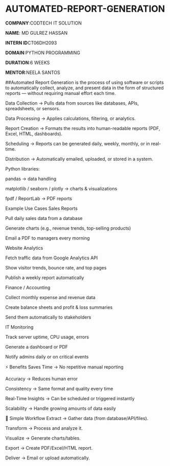 # AUTOMATED-REPORT-GENERATION

**COMPANY**:CODTECH IT SOLUTION

**NAME**: MD GULREZ HASSAN

**INTERN ID**CT06DH2093

**DOMAIN**:PYTHON PROGRAMMING

**DURATION**:6 WEEKS

**MENTOR**:NEELA SANTOS

##Automated Report Generation is the process of using software or scripts to automatically collect, analyze, and present data in the form of structured reports — without requiring manual effort each time.

Data Collection → Pulls data from sources like databases, APIs, spreadsheets, or sensors.

Data Processing → Applies calculations, filtering, or analytics.

Report Creation → Formats the results into human-readable reports (PDF, Excel, HTML, dashboards).

Scheduling → Reports can be generated daily, weekly, monthly, or in real-time.

Distribution → Automatically emailed, uploaded, or stored in a system.

Python libraries:

pandas → data handling

matplotlib / seaborn / plotly → charts & visualizations

fpdf / ReportLab → PDF reports

Example Use Cases
Sales Reports

Pull daily sales data from a database

Generate charts (e.g., revenue trends, top-selling products)

Email a PDF to managers every morning

Website Analytics

Fetch traffic data from Google Analytics API

Show visitor trends, bounce rate, and top pages

Publish a weekly report automatically

Finance / Accounting

Collect monthly expense and revenue data

Create balance sheets and profit & loss summaries

Send them automatically to stakeholders

IT Monitoring

Track server uptime, CPU usage, errors

Generate a dashboard or PDF

Notify admins daily or on critical events

⚡ Benefits
Saves Time → No repetitive manual reporting

Accuracy → Reduces human error

Consistency → Same format and quality every time

Real-Time Insights → Can be scheduled or triggered instantly

Scalability → Handle growing amounts of data easily

🔗 Simple Workflow
Extract → Gather data (from database/API/files).

Transform → Process and analyze it.

Visualize → Generate charts/tables.

Export → Create PDF/Excel/HTML report.

Deliver → Email or upload automatically.


